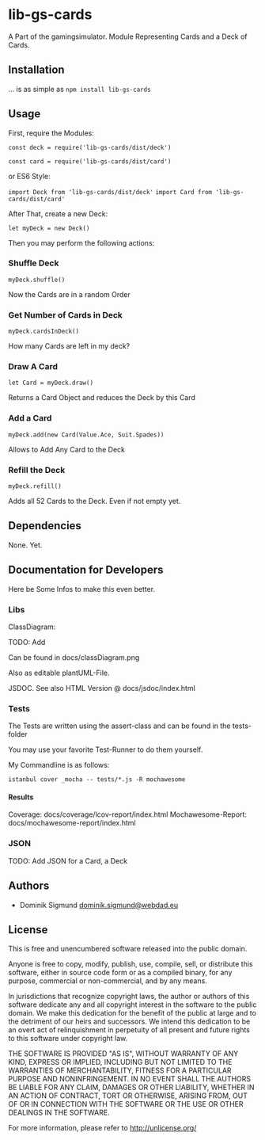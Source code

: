 # lib-gs-cards

A Part of the gamingsimulator. Module Representing Cards and a Deck of Cards.

## Installation

... is as simple as `npm install lib-gs-cards`

## Usage

First, require the Modules:

`const deck = require('lib-gs-cards/dist/deck')`

`const card = require('lib-gs-cards/dist/card')`

or ES6 Style:

`import Deck from 'lib-gs-cards/dist/deck'`
`import Card from 'lib-gs-cards/dist/card'`

After That, create a new Deck:

`let myDeck = new Deck()`

Then you may perform the following actions:

### Shuffle Deck

`myDeck.shuffle()`

Now the Cards are in a random Order

### Get Number of Cards in Deck

`myDeck.cardsInDeck()`

How many Cards are left in my deck?

### Draw A Card

`let Card = myDeck.draw()`

Returns a Card Object and reduces the Deck by this Card

### Add a Card

`myDeck.add(new Card(Value.Ace, Suit.Spades))`

Allows to Add Any Card to the Deck

### Refill the Deck

`myDeck.refill()`

Adds all 52 Cards to the Deck. Even if not empty yet.

## Dependencies

None. Yet.

## Documentation for Developers

Here be Some Infos to make this even better.

### Libs

ClassDiagram:

TODO: Add

Can be found in docs/classDiagram.png

Also as editable plantUML-File.

JSDOC. See also HTML Version @ docs/jsdoc/index.html

### Tests

The Tests are written using the assert-class and can be found in the tests-folder

You may use your favorite Test-Runner to do them yourself.

My Commandline is as follows:

`istanbul cover _mocha -- tests/*.js -R mochawesome`

#### Results

Coverage: docs/coverage/lcov-report/index.html
Mochawesome-Report: docs/mochawesome-report/index.html

### JSON

TODO: Add JSON for a Card, a Deck

## Authors

* Dominik Sigmund <dominik.sigmund@webdad.eu>

## License

This is free and unencumbered software released into the public domain.

Anyone is free to copy, modify, publish, use, compile, sell, or
distribute this software, either in source code form or as a compiled
binary, for any purpose, commercial or non-commercial, and by any
means.

In jurisdictions that recognize copyright laws, the author or authors
of this software dedicate any and all copyright interest in the
software to the public domain. We make this dedication for the benefit
of the public at large and to the detriment of our heirs and
successors. We intend this dedication to be an overt act of
relinquishment in perpetuity of all present and future rights to this
software under copyright law.

THE SOFTWARE IS PROVIDED "AS IS", WITHOUT WARRANTY OF ANY KIND,
EXPRESS OR IMPLIED, INCLUDING BUT NOT LIMITED TO THE WARRANTIES OF
MERCHANTABILITY, FITNESS FOR A PARTICULAR PURPOSE AND NONINFRINGEMENT.
IN NO EVENT SHALL THE AUTHORS BE LIABLE FOR ANY CLAIM, DAMAGES OR
OTHER LIABILITY, WHETHER IN AN ACTION OF CONTRACT, TORT OR OTHERWISE,
ARISING FROM, OUT OF OR IN CONNECTION WITH THE SOFTWARE OR THE USE OR
OTHER DEALINGS IN THE SOFTWARE.

For more information, please refer to <http://unlicense.org/>